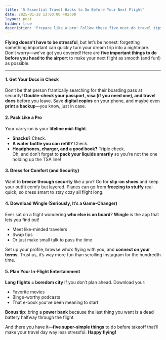 ```yaml
---
title: '5 Essential Travel Hacks to Do Before Your Next Flight'
date: 2025-01-28 13:00:00 +02:00
layout: post
hidden: true
description: 'Prepare like a pro! Follow these five must-do travel tips before your flight to enjoy a smoother and stress-free journey.'
---
```


**Flying doesn’t have to be stressful**, but let’s be honest: forgetting something important can quickly turn your dream trip into a nightmare. Don’t worry—we’ve got you covered! Here are **five important things to do before you head to the airport** to make your next flight as smooth (and fun!) as possible.

---

#### **1. Get Your Docs in Check**  
Don’t be that person frantically searching for their boarding pass at security! **Double-check your passport, visa (if you need one), and travel docs** before you leave. Save **digital copies** on your phone, and maybe even **print a backup**—you know, just in case.


#### **2. Pack Like a Pro**  
Your carry-on is your **lifeline mid-flight**.  
- **Snacks?** Check.  
- **A water bottle you can refill?** Check.  
- **Headphones, charger, and a good book?** Triple check.  
Oh, and don’t forget to **pack your liquids smartly** so you’re not the one holding up the TSA line!


#### **3. Dress for Comfort (and Security)**  
Want to **breeze through security** like a pro? Go for **slip-on shoes** and keep your outfit comfy but layered. Planes can go from **freezing to stuffy** real quick, so dress smart to stay cozy all flight long.


#### **4. Download Wingle (Seriously, It’s a Game-Changer)**  
Ever sat on a flight wondering **who else is on board**? **Wingle** is the app that lets you find out!  
- Meet like-minded travelers  
- Swap tips  
- Or just make small talk to pass the time  

Set up your profile, browse who’s flying with you, and **connect on your terms**. Trust us, it’s way more fun than scrolling Instagram for the hundredth time.


#### **5. Plan Your In-Flight Entertainment**  
**Long flights = boredom city** if you don’t plan ahead. Download your:  
- Favorite movies  
- Binge-worthy podcasts  
- That e-book you’ve been meaning to start  

**Bonus tip:** bring a **power bank** because the last thing you want is a dead battery halfway through the flight.

And there you have it—**five super-simple things** to do before takeoff that’ll make your travel day way less stressful. **Happy flying!**
